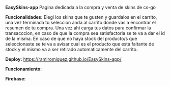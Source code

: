**EasySkins-app**
Pagina dedicada a la compra y venta de skins de cs-go

**Funcionalidades:**
Elegi los skins que te gusten y guardalos en el carrito, una vez terminada tu seleccion anda al carrito donde vas a encontrar el resumen de tu compra.
Una vez ahi carga tus datos para confirmar la transacccion, en caso de que la compra sea satisfactoria se te va a dar el id de la misma. En caso de que no haya stock
del producto/s que seleccionaste se te va a avisar cual es el producto que esta faltante de stock y el mismo va a ser retirado automaticamente del carrito.

**Deploy:**
https://ramiromiguez.github.io/EasySkins-app/

**Funcionamiento:**

**Firebase:**

